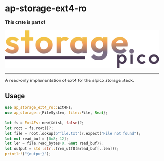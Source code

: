 # ap-storage-ext4-ro

#### This crate is part of

[![storage.pico logo](../../.logo.png)](https://github.com/alpico/storage.pico)

---

A read-only implementation of ext4 for the alpico storage stack.

## Usage

```rust
use ap_storage_ext4_ro::Ext4Fs;
use ap_storage::{FileSystem, file::File, Read};

let fs = Ext4Fs::new(&disk, false)?;
let root = fs.root()?;
let file = root.lookup(b"file.txt")?.expect("File not found");
let mut read_buf = [0u8; 32];
let len = file.read_bytes(0, &mut read_buf)?;
let output = std::str::from_utf8(&read_buf[..len])?;
println!("{output}");
```
